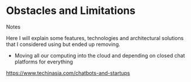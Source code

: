 Obstacles and Limitations
=========================

Notes

Here I will explain some features, technologies and architectural solutions that I considered using but ended up removing.


- Moving all our computing into the cloud and depending on closed chat platforms for everything



https://www.techinasia.com/chatbots-and-startups
